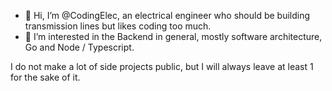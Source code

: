 - 👋 Hi, I’m @CodingElec, an electrical engineer who should be building transmission lines but likes coding too much.
- 👀 I’m interested in the Backend in general, mostly software architecture, Go and Node / Typescript.


I do not make a lot of side projects public, but I will always leave at least 1 for the sake of it.

<!---
CodingElec/CodingElec is a ✨ special ✨ repository because its `README.md` (this file) appears on your GitHub profile.
You can click the Preview link to take a look at your changes.
--->
